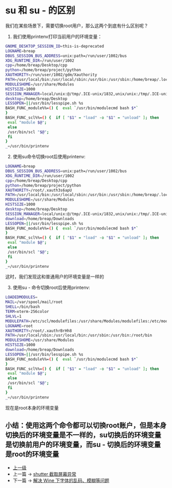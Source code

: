 # su 和 su - 的区别

我们在某些场景下，需要切换root用户，那么这两个到底有什么区别呢？

1. 我们使用printenv打印当前用户的环境变量：
```sh
GNOME_DESKTOP_SESSION_ID=this-is-deprecated
LOGNAME=breap
DBUS_SESSION_BUS_ADDRESS=unix:path=/run/user/1002/bus
XDG_RUNTIME_DIR=/run/user/1002
cpp=/home/breap/Desktop/cpp
python=/home/breap/project/python
XAUTHORITY=/run/user/1002/gdm/Xauthority
PATH=/usr/local/bin:/usr/local/sbin:/usr/bin:/usr/sbin:/home/breap/.local/bin:/home/breap/bin:/home/breap/software/luacheck/bin
MODULESHOME=/usr/share/Modules
HISTSIZE=1000
SESSION_MANAGER=local/unix:@/tmp/.ICE-unix/1832,unix/unix:/tmp/.ICE-unix/1832
desktop=/home/breap/Desktop
LESSOPEN=||/usr/bin/lesspipe.sh %s
BASH_FUNC_module%%=() {  eval `/usr/bin/modulecmd bash $*`
}
BASH_FUNC_scl%%=() {  if [ "$1" = "load" -o "$1" = "unload" ]; then
 eval "module $@";
 else
 /usr/bin/scl "$@";
 fi
}
_=/usr/bin/printenv
```
2. 使用su命令切换root后使用printenv:
```sh
LOGNAME=breap
DBUS_SESSION_BUS_ADDRESS=unix:path=/run/user/1002/bus
XDG_RUNTIME_DIR=/run/user/1002
cpp=/home/breap/Desktop/cpp
python=/home/breap/project/python
XAUTHORITY=/root/.xauth3s6apU
PATH=/usr/local/bin:/usr/local/sbin:/usr/bin:/usr/sbin:/home/breap/.local/bin:/home/breap/bin:/home/breap/software/luacheck/bin
MODULESHOME=/usr/share/Modules
HISTSIZE=1000
desktop=/home/breap/Desktop
SESSION_MANAGER=local/unix:@/tmp/.ICE-unix/1832,unix/unix:/tmp/.ICE-unix/1832
download=/home/breap/Downloads
LESSOPEN=||/usr/bin/lesspipe.sh %s
BASH_FUNC_module%%=() {  eval `/usr/bin/modulecmd bash $*`
}
BASH_FUNC_scl%%=() {  if [ "$1" = "load" -o "$1" = "unload" ]; then
 eval "module $@";
 else
 /usr/bin/scl "$@";
 fi
}
_=/usr/bin/printenv
```

这时，我们发现这和普通用户的环境变量是一样的

3. 使用su - 命令切换root后使用printenv:

```sh
LOADEDMODULES=
MAIL=/var/spool/mail/root
SHELL=/bin/bash
TERM=xterm-256color
SHLVL=1
MODULEPATH=/etc/scl/modulefiles:/usr/share/Modules/modulefiles:/etc/modulefiles:/usr/share/modulefiles
LOGNAME=root
XAUTHORITY=/root/.xauthrBrHh8
PATH=/usr/local/sbin:/usr/local/bin:/usr/sbin:/usr/bin:/root/bin
MODULESHOME=/usr/share/Modules
HISTSIZE=1000
download=/home/breap/Downloads
LESSOPEN=||/usr/bin/lesspipe.sh %s
BASH_FUNC_module%%=() {  eval `/usr/bin/modulecmd bash $*`
}
BASH_FUNC_scl%%=() {  if [ "$1" = "load" -o "$1" = "unload" ]; then
 eval "module $@";
 else
 /usr/bin/scl "$@";
 fi
}
_=/usr/bin/printenv
```
现在是root本身的环境变量

小结：使用这两个命令都可以切换root账户，但是本身切换后的环境变量是不一样的，su切换后的环境变量是切换前用户的环境变量，而su - 切换后的环境变量是root的环境变量
---
- [上一级](README.md)
- 上一篇 -> [shutter 截取屏幕异常](shutterException.md)
- 下一篇 -> [解决 Wine 下字体的乱码、模糊等问题](wineFontProblem.md)
